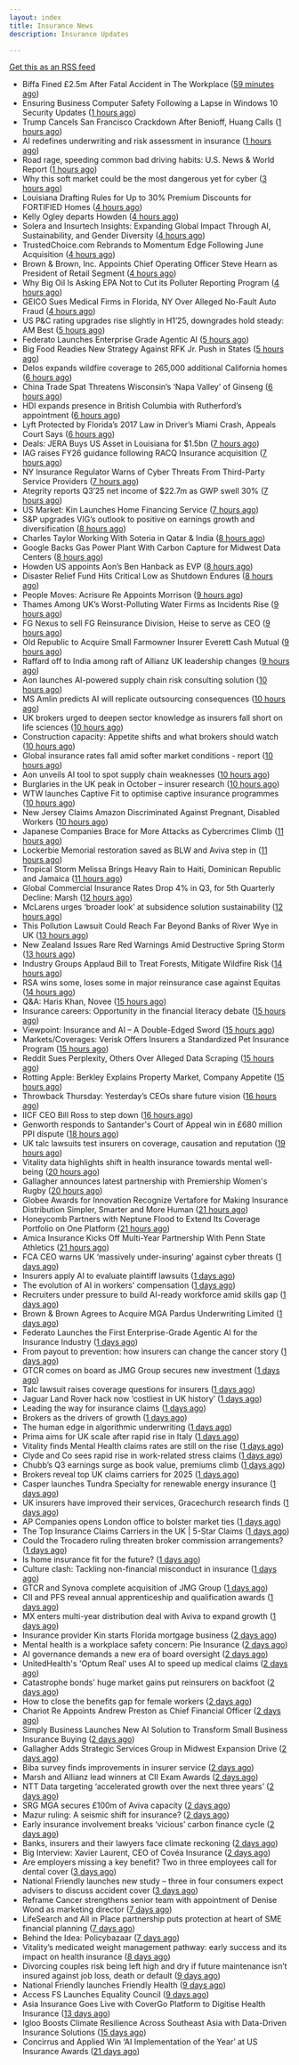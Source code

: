 ```yaml
---
layout: index
title: Insurance News
description: Insurance Updates

---
```


[Get this as an RSS feed](/insurance.rss)

<!-- news_marker starts -->
- Biffa Fined £2.5m After Fatal Accident in The Workplace ([59 minutes ago](https://insurance-edge.net/2025/10/23/biffa-fined-2-5m-after-fatal-accident-in-the-workplace/))
- Ensuring Business Computer Safety Following a Lapse in Windows 10 Security Updates ([1 hours ago](https://insurance-edge.net/2025/10/23/ensuring-business-computer-safety-following-a-lapse-in-windows-10-security-updates/))
- Trump Cancels San Francisco Crackdown After Benioff, Huang Calls ([1 hours ago](https://www.insurancejournal.com/news/west/2025/10/23/844968.htm))
- AI redefines underwriting and risk assessment in insurance ([1 hours ago](https://www.dig-in.com/opinion/ai-redefines-underwriting-and-risk-assessment-in-insurance))
- Road rage, speeding common bad driving habits: U.S. News & World Report ([1 hours ago](https://www.dig-in.com/news/road-rage-speeding-bad-driving-habits-u-s-news-world-report))
- Why this soft market could be the most dangerous yet for cyber ([3 hours ago](https://www.insurancebusinessmag.com/uk/news/cyber/why-this-soft-market-could-be-the-most-dangerous-yet-for-cyber-554099.aspx))
- Louisiana Drafting Rules for Up to 30% Premium Discounts for FORTIFIED Homes ([4 hours ago](https://www.insurancejournal.com/news/southcentral/2025/10/23/844930.htm))
- Kelly Ogley departs Howden ([4 hours ago](https://www.postonline.co.uk/broker/7959269/kelly-ogley-departs-howden))
- Solera and Insurtech Insights: Expanding Global Impact Through AI, Sustainability, and Gender Diversity ([4 hours ago](https://www.insurtechinsights.com/solera-and-insurtech-insights-expanding-global-impact-through-ai-sustainability-and-gender-diversity/))
- TrustedChoice.com Rebrands to Momentum Edge Following June Acquisition ([4 hours ago](https://www.insurancejournal.com/news/southcentral/2025/10/23/844913.htm))
- Brown & Brown, Inc. Appoints Chief Operating Officer Steve Hearn as President of Retail Segment ([4 hours ago](https://www.insurtechinsights.com/brown-brown-inc-appoints-chief-operating-officer-steve-hearn-as-president-of-retail-segment/))
- Why Big Oil Is Asking EPA Not to Cut its Polluter Reporting Program ([4 hours ago](https://www.insurancejournal.com/news/southcentral/2025/10/23/844922.htm))
- GEICO Sues Medical Firms in Florida, NY Over Alleged No-Fault Auto Fraud ([4 hours ago](https://www.insurancejournal.com/news/southeast/2025/10/23/844916.htm))
- US P&C rating upgrades rise slightly in H1’25, downgrades hold steady: AM Best ([5 hours ago](https://www.reinsurancene.ws/us-pc-rating-upgrades-rise-slightly-in-h125-downgrades-hold-steady-am-best/))
- Federato Launches Enterprise Grade Agentic AI ([5 hours ago](https://insurance-edge.net/2025/10/23/federato-launches-enterprise-grade-agentic-ai/))
- Big Food Readies New Strategy Against RFK Jr. Push in States ([5 hours ago](https://www.insurancejournal.com/news/southcentral/2025/10/23/844908.htm))
- Delos expands wildfire coverage to 265,000 additional California homes ([6 hours ago](https://www.reinsurancene.ws/delos-expands-wildfire-coverage-to-265000-additional-california-homes/))
- China Trade Spat Threatens Wisconsin’s ‘Napa Valley’ of Ginseng ([6 hours ago](https://www.insurancejournal.com/news/midwest/2025/10/23/844900.htm))
- HDI expands presence in British Columbia with Rutherford’s appointment ([6 hours ago](https://www.reinsurancene.ws/hdi-expands-presence-in-british-columbia-with-rutherfords-appointment/))
- Lyft Protected by Florida’s 2017 Law in Driver’s Miami Crash, Appeals Court Says ([6 hours ago](https://www.insurancejournal.com/news/southeast/2025/10/23/844896.htm))
- Deals: JERA Buys US Asset in Louisiana for $1.5bn ([7 hours ago](https://insurance-edge.net/2025/10/23/deals-jera-buys-us-asset-in-louisiana/))
- IAG raises FY26 guidance following RACQ Insurance acquisition ([7 hours ago](https://www.reinsurancene.ws/iag-raises-fy26-guidance-following-racq-insurance-acquisition/))
- NY Insurance Regulator Warns of Cyber Threats From Third-Party Service Providers ([7 hours ago](https://www.insurancejournal.com/news/east/2025/10/23/844892.htm))
- Ategrity reports Q3’25 net income of $22.7m as GWP swell 30% ([7 hours ago](https://www.reinsurancene.ws/ategrity-reports-q325-net-income-of-22-7m-as-gwp-swell-30/))
- US Market: Kin Launches Home Financing Service ([7 hours ago](https://insurance-edge.net/2025/10/23/us-market-kin-launches-home-financing-service/))
- S&P upgrades VIG’s outlook to positive on earnings growth and diversification ([8 hours ago](https://www.reinsurancene.ws/sp-upgrades-vigs-outlook-to-positive-on-earnings-growth-and-diversification/))
- Charles Taylor Working With Soteria in Qatar & India ([8 hours ago](https://insurance-edge.net/2025/10/23/charles-taylor-working-with-soteria-in-qatar-india/))
- Google Backs Gas Power Plant With Carbon Capture for Midwest Data Centers ([8 hours ago](https://www.insurancejournal.com/news/midwest/2025/10/23/844889.htm))
- Howden US appoints Aon’s Ben Hanback as EVP ([8 hours ago](https://www.reinsurancene.ws/howden-us-appoints-aons-ben-hanback-as-evp/))
- Disaster Relief Fund Hits Critical Low as Shutdown Endures ([8 hours ago](https://www.insurancejournal.com/news/national/2025/10/23/844884.htm))
- People Moves: Acrisure Re Appoints Morrison ([9 hours ago](https://www.insurancejournal.com/news/east/2025/10/23/844643.htm))
- Thames Among UK’s Worst-Polluting Water Firms as Incidents Rise ([9 hours ago](https://www.insurancejournal.com/news/international/2025/10/23/844876.htm))
- FG Nexus to sell FG Reinsurance Division, Heise to serve as CEO ([9 hours ago](https://www.reinsurancene.ws/fg-nexus-to-sell-fg-reinsurance-division-heise-to-serve-as-ceo/))
- Old Republic to Acquire Small Farmowner Insurer Everett Cash Mutual ([9 hours ago](https://www.insurancejournal.com/news/east/2025/10/23/844873.htm))
- Raffard off to India among raft of Allianz UK leadership changes ([9 hours ago](https://www.postonline.co.uk/news/7959266/raffard-off-to-india-among-raft-of-allianz-uk-leadership-changes))
- Aon launches AI-powered supply chain risk consulting solution ([10 hours ago](https://www.reinsurancene.ws/aon-launches-ai-powered-supply-chain-risk-consulting-solution/))
- MS Amlin predicts AI will replicate outsourcing consequences ([10 hours ago](https://www.postonline.co.uk/technology/7959262/ms-amlin-predicts-ai-will-replicate-outsourcing-consequences))
- UK brokers urged to deepen sector knowledge as insurers fall short on life sciences ([10 hours ago](https://www.insurancebusinessmag.com/uk/news/breaking-news/uk-brokers-urged-to-deepen-sector-knowledge-as-insurers-fall-short-on-life-sciences-554028.aspx))
- Construction capacity: Appetite shifts and what brokers should watch ([10 hours ago](https://www.insurancebusinessmag.com/uk/news/construction-engineering/construction-capacity-appetite-shifts-and-what-brokers-should-watch-554027.aspx))
- Global insurance rates fall amid softer market conditions - report ([10 hours ago](https://www.insurancebusinessmag.com/uk/news/breaking-news/global-insurance-rates-fall-amid-softer-market-conditions--report-554021.aspx))
- Aon unveils AI tool to spot supply chain weaknesses ([10 hours ago](https://www.insurancebusinessmag.com/uk/news/technology/aon-unveils-ai-tool-to-spot-supply-chain-weaknesses-554020.aspx))
- Burglaries in the UK peak in October – insurer research ([10 hours ago](https://www.insurancebusinessmag.com/uk/news/property-insurance/burglaries-in-the-uk-peak-in-october--insurer-research-554019.aspx))
- WTW launches Captive Fit to optimise captive insurance programmes ([10 hours ago](https://www.reinsurancene.ws/willis-launches-captive-fit-to-optimise-captive-insurance-programmes/))
- New Jersey Claims Amazon Discriminated Against Pregnant, Disabled Workers ([10 hours ago](https://www.insurancejournal.com/news/east/2025/10/23/844868.htm))
- Japanese Companies Brace for More Attacks as Cybercrimes Climb ([11 hours ago](https://www.insurancejournal.com/news/international/2025/10/23/844858.htm))
- Lockerbie Memorial restoration saved as BLW and Aviva step in ([11 hours ago](https://www.postonline.co.uk/broker/7959263/lockerbie-memorial-restoration-saved-as-blw-and-aviva-step-in))
- Tropical Storm Melissa Brings Heavy Rain to Haiti, Dominican Republic and Jamaica ([11 hours ago](https://www.insurancejournal.com/news/international/2025/10/23/844852.htm))
- Global Commercial Insurance Rates Drop 4% in Q3, for 5th Quarterly Decline: Marsh ([12 hours ago](https://www.insurancejournal.com/news/international/2025/10/23/844830.htm))
- McLarens urges ‘broader look’ at subsidence solution sustainability ([12 hours ago](https://www.postonline.co.uk/claims/7959239/mclarens-urges-%E2%80%98broader-look%E2%80%99-at-subsidence-solution-sustainability))
- This Pollution Lawsuit Could Reach Far Beyond Banks of River Wye in UK ([13 hours ago](https://www.insurancejournal.com/news/international/2025/10/23/844826.htm))
- New Zealand Issues Rare Red Warnings Amid Destructive Spring Storm ([13 hours ago](https://www.insurancejournal.com/news/international/2025/10/23/844823.htm))
- Industry Groups Applaud Bill to Treat Forests, Mitigate Wildfire Risk ([14 hours ago](https://www.insurancejournal.com/news/national/2025/10/23/844812.htm))
- RSA wins some, loses some in major reinsurance case against Equitas ([14 hours ago](https://www.insurancebusinessmag.com/uk/news/breaking-news/rsa-wins-some-loses-some-in-major-reinsurance-case-against-equitas-553999.aspx))
- Q&A: Haris Khan, Novee ([15 hours ago](https://www.postonline.co.uk/technology/7958878/qa-haris-khan-novee))
- Insurance careers: Opportunity in the financial literacy debate ([15 hours ago](https://www.postonline.co.uk/people/7959118/insurance-careers-opportunity-in-the-financial-literacy-debate))
- Viewpoint: Insurance and AI – A Double-Edged Sword ([15 hours ago](https://www.insurancejournal.com/news/national/2025/10/23/844797.htm))
- Markets/Coverages: Verisk Offers Insurers a Standardized Pet Insurance Program ([15 hours ago](https://www.insurancejournal.com/news/national/2025/10/23/843649.htm))
- Reddit Sues Perplexity, Others Over Alleged Data Scraping ([15 hours ago](https://www.insurancejournal.com/news/national/2025/10/23/844783.htm))
- Rotting Apple: Berkley Explains Property Market, Company Appetite ([15 hours ago](https://www.insurancejournal.com/news/national/2025/10/23/844779.htm))
- Throwback Thursday: Yesterday’s CEOs share future vision ([16 hours ago](https://www.postonline.co.uk/people/7956773/throwback-thursday-yesterday%E2%80%99s-ceos-share-future-vision))
- IICF CEO Bill Ross to step down ([16 hours ago](https://www.insurancebusinessmag.com/uk/news/breaking-news/iicf-ceo-bill-ross-to-step-down-554008.aspx))
- Genworth responds to Santander's Court of Appeal win in £680 million PPI dispute ([18 hours ago](https://www.insurancebusinessmag.com/uk/news/breaking-news/genworth-responds-to-santanders-court-of-appeal-win-in-680-million-ppi-dispute-553972.aspx))
- UK talc lawsuits test insurers on coverage, causation and reputation ([19 hours ago](https://www.insurancebusinessmag.com/uk/news/breaking-news/uk-talc-lawsuits-test-insurers-on-coverage-causation-and-reputation-553971.aspx))
- Vitality data highlights shift in health insurance towards mental well-being ([20 hours ago](https://www.insurancebusinessmag.com/uk/news/life-insurance/vitality-data-highlights-shift-in-health-insurance-towards-mental-wellbeing-553967.aspx))
- Gallagher announces latest partnership with Premiership Women's Rugby ([20 hours ago](https://www.insurancebusinessmag.com/uk/news/breaking-news/gallagher-announces-latest-partnership-with-premiership-womens-rugby-553966.aspx))
- Globee Awards for Innovation Recognize Vertafore for Making Insurance Distribution Simpler, Smarter and More Human ([21 hours ago](https://www.insurtechinsights.com/globee-awards-for-innovation-recognize-vertafore-for-making-insurance-distribution-simpler-smarter-and-more-human/))
- Honeycomb Partners with Neptune Flood to Extend Its Coverage Portfolio on One Platform ([21 hours ago](https://www.insurtechinsights.com/honeycomb-partners-with-neptune-flood-to-extend-its-coverage-portfolio-on-one-platform/))
- Amica Insurance Kicks Off Multi-Year Partnership With Penn State Athletics ([21 hours ago](https://www.insurtechinsights.com/amica-insurance-kicks-off-multi-year-partnership-with-penn-state-athletics/))
- FCA CEO warns UK ‘massively under-insuring’ against cyber threats ([1 days ago](https://www.postonline.co.uk/regulation/7959264/fca-ceo-warns-uk-%E2%80%98massively-under-insuring%E2%80%99-against-cyber-threats))
- Insurers apply AI to evaluate plaintiff lawsuits ([1 days ago](https://www.dig-in.com/news/insurers-apply-ai-to-evaluate-plaintiff-lawsuits))
- The evolution of AI in workers' compensation ([1 days ago](https://www.dig-in.com/opinion/the-evolution-of-ai-in-workers-compensation))
- Recruiters under pressure to build AI-ready workforce amid skills gap ([1 days ago](https://www.insurancebusinessmag.com/uk/business-strategy/recruiters-under-pressure-to-build-aiready-workforce-amid-skills-gap-553936.aspx))
- Brown & Brown Agrees to Acquire MGA Pardus Underwriting Limited ([1 days ago](https://www.insurtechinsights.com/brown-brown-agrees-to-acquire-mga-pardus-underwriting-limited/))
- Federato Launches the First Enterprise-Grade Agentic AI for the Insurance Industry ([1 days ago](https://www.insurtechinsights.com/federato-launches-the-first-enterprise-grade-agentic-ai-for-the-insurance-industry/))
- From payout to prevention: how insurers can change the cancer story ([1 days ago](https://ifamagazine.com/from-payout-to-prevention-how-insurers-can-change-the-cancer-story/))
- GTCR comes on board as JMG Group secures new investment ([1 days ago](https://www.postonline.co.uk/broker/7959250/gtcr-comes-on-board-as-jmg-group-secures-new-investment))
- Talc lawsuit raises coverage questions for insurers ([1 days ago](https://www.postonline.co.uk/commercial/7959251/talc-lawsuit-raises-coverage-questions-for-insurers))
- Jaguar Land Rover hack now ‘costliest in UK history’ ([1 days ago](https://www.postonline.co.uk/news/7959253/jaguar-land-rover-hack-now-%E2%80%98costliest-in-uk-history%E2%80%99))
- Leading the way for insurance claims ([1 days ago](https://www.insurancebusinessmag.com/uk/tv/leading-the-way-for-insurance-claims-553875.aspx))
- Brokers as the drivers of growth ([1 days ago](https://www.insurancebusinessmag.com/uk/news/columns/brokers-as-the-drivers-of-growth-553874.aspx))
- The human edge in algorithmic underwriting ([1 days ago](https://www.insurancebusinessmag.com/uk/news/technology/the-human-edge-in-algorithmic-underwriting-553873.aspx))
- Prima aims for UK scale after rapid rise in Italy ([1 days ago](https://www.postonline.co.uk/news/7959238/prima-aims-for-uk-scale-after-rapid-rise-in-italy))
- Vitality finds Mental Health claims rates are still on the rise ([1 days ago](https://ifamagazine.com/vitality-finds-mental-health-claims-rates-are-still-on-the-rise/))
- Clyde and Co sees rapid rise in work-related stress claims ([1 days ago](https://www.postonline.co.uk/commercial/7959240/clyde-and-co-sees-rapid-rise-in-work-related-stress-claims))
- Chubb’s Q3 earnings surge as book value, premiums climb ([1 days ago](https://www.insurancebusinessmag.com/uk/news/breaking-news/chubbs-q3-earnings-surge-as-book-value-premiums-climb-553846.aspx))
- Brokers reveal top UK claims carriers for 2025 ([1 days ago](https://www.insurancebusinessmag.com/uk/news/claims/brokers-reveal-top-uk-claims-carriers-for-2025-553843.aspx))
- Casper launches Tundra Specialty for renewable energy insurance ([1 days ago](https://www.insurancebusinessmag.com/uk/news/breaking-news/casper-launches-tundra-specialty-for-renewable-energy-insurance-553838.aspx))
- UK insurers have improved their services, Gracechurch research finds ([1 days ago](https://www.insurancebusinessmag.com/uk/news/breaking-news/uk-insurers-have-improved-their-services-gracechurch-research-finds-553835.aspx))
- AP Companies opens London office to bolster market ties ([1 days ago](https://www.insurancebusinessmag.com/uk/news/breaking-news/ap-companies-opens-london-office-to-bolster-market-ties-553834.aspx))
- The Top Insurance Claims Carriers in the UK | 5-Star Claims ([1 days ago](https://www.insurancebusinessmag.com/uk/best-insurance/the-top-insurance-claims-carriers-in-the-uk--5star-claims-552040.aspx))
- Could the Trocadero ruling threaten broker commission arrangements? ([1 days ago](https://www.postonline.co.uk/broker/7958897/could-the-trocadero-ruling-threaten-broker-commission-arrangements))
- Is home insurance fit for the future? ([1 days ago](https://www.postonline.co.uk/personal/7959041/is-home-insurance-fit-for-the-future))
- Culture clash: Tackling non-financial misconduct in insurance ([1 days ago](https://www.postonline.co.uk/regulation/7958979/culture-clash-tackling-non-financial-misconduct-in-insurance))
- GTCR and Synova complete acquisition of JMG Group ([1 days ago](https://www.insurancebusinessmag.com/uk/news/mergers-acquisitions/gtcr-and-synova-complete-acquisition-of-jmg-group-553807.aspx))
- CII and PFS reveal annual apprenticeship and qualification awards ([1 days ago](https://www.insurancebusinessmag.com/uk/news/breaking-news/cii-and-pfs-reveal-annual-apprenticeship-and-qualification-awards-553805.aspx))
- MX enters multi-year distribution deal with Aviva to expand growth ([1 days ago](https://www.insurancebusinessmag.com/uk/news/breaking-news/mx-enters-multiyear-distribution-deal-with-aviva-to-expand-growth-553801.aspx))
- Insurance provider Kin starts Florida mortgage business ([2 days ago](https://www.dig-in.com/news/insurance-provider-kin-starts-florida-mortgage-business))
- Mental health is a workplace safety concern: Pie Insurance ([2 days ago](https://www.dig-in.com/news/mental-health-is-a-workplace-safety-concern-pie-insurance))
- AI governance demands a new era of board oversight ([2 days ago](https://www.dig-in.com/opinion/ai-governance-demands-a-new-era-of-oversight))
- UnitedHealth's 'Optum Real' uses AI to speed up medical claims ([2 days ago](https://www.dig-in.com/articles/unitedhealth-uses-ai-to-speed-up-medical-claims))
- Catastrophe bonds' huge market gains put reinsurers on backfoot ([2 days ago](https://www.dig-in.com/articles/catastrophe-bonds-huge-market-gains-reinsurers-on-backfoot))
- How to close the benefits gap for female workers ([2 days ago](https://www.dig-in.com/news/how-to-close-the-benefits-gap-for-female-workers))
- Chariot Re Appoints Andrew Preston as Chief Financial Officer ([2 days ago](https://www.insurtechinsights.com/chariot-re-appoints-andrew-preston-as-chief-financial-officer/))
- Simply Business Launches New AI Solution to Transform Small Business Insurance Buying ([2 days ago](https://www.insurtechinsights.com/simply-business-launches-new-ai-solution-to-transform-small-business-insurance-buying/))
- Gallagher Adds Strategic Services Group in Midwest Expansion Drive ([2 days ago](https://www.insurtechinsights.com/gallagher-adds-strategic-services-group-in-midwest-expansion-drive/))
- Biba survey finds improvements in insurer service ([2 days ago](https://www.postonline.co.uk/news/7959244/biba-survey-finds-improvements-in-insurer-service))
- Marsh and Allianz lead winners at CII Exam Awards ([2 days ago](https://www.postonline.co.uk/people/7959243/marsh-and-allianz-lead-winners-at-cii-exam-awards))
- NTT Data targeting ‘accelerated growth over the next three years’ ([2 days ago](https://www.postonline.co.uk/news/7959241/ntt-data-targeting-%E2%80%98accelerated-growth-over-the-next-three-years%E2%80%99))
- SRG MGA secures £100m of Aviva capacity ([2 days ago](https://www.postonline.co.uk/news/7959242/srg-mga-secures-%C2%A3100m-of-aviva-capacity))
- Mazur ruling: A seismic shift for insurance? ([2 days ago](https://www.postonline.co.uk/regulation/7959211/mazur-ruling-a-seismic-shift-for-insurance))
- Early insurance involvement breaks ‘vicious’ carbon finance cycle ([2 days ago](https://www.postonline.co.uk/commercial/7959225/early-insurance-involvement-breaks-%E2%80%98vicious%E2%80%99-carbon-finance-cycle))
- Banks, insurers and their lawyers face climate reckoning ([2 days ago](https://www.postonline.co.uk/regulation/7959115/banks-insurers-and-their-lawyers-face-climate-reckoning))
- Big Interview: Xavier Laurent, CEO of Covéa Insurance ([2 days ago](https://www.postonline.co.uk/personal/7959227/big-interview-xavier-laurent-ceo-of-cov%C3%A9a-insurance))
- Are employers missing a key benefit? Two in three employees call for dental cover ([3 days ago](https://ifamagazine.com/are-employers-missing-a-key-benefit-two-in-three-employees-call-for-dental-cover/))
- National Friendly launches new study – three in four consumers expect advisers to discuss accident cover ([3 days ago](https://ifamagazine.com/national-friendly-launches-new-study-three-in-four-consumers-expect-advisers-to-discuss-accident-cover/))
- Reframe Cancer strengthens senior team with appointment of Denise Wond as marketing director ([7 days ago](https://ifamagazine.com/reframe-cancer-strengthens-senior-team-with-appointment-of-denise-wond-as-marketing-director/))
- LifeSearch and All in Place partnership puts protection at heart of SME financial planning ([7 days ago](https://ifamagazine.com/lifesearch-and-all-in-place-partnership-puts-protection-at-heart-of-sme-financial-planning/))
- Behind the Idea: Policybazaar ([7 days ago](https://thefintechtimes.com/behind-the-idea-policybazaar/))
- Vitality’s medicated weight management pathway: early success and its impact on health insurance ([8 days ago](https://ifamagazine.com/vitalitys-medicated-weight-management-pathway-early-success-and-its-impact-on-health-insurance/))
- Divorcing couples risk being left high and dry if future maintenance isn’t insured against job loss, death or default ([9 days ago](https://ifamagazine.com/divorcing-couples-risk-being-left-high-and-dry-if-future-maintenance-isnt-insured-against-job-loss-death-or-default/))
- National Friendly launches Friendly Health ([9 days ago](https://ifamagazine.com/national-friendly-launches-friendly-health/))
- Access FS Launches Equality Council ([9 days ago](https://ifamagazine.com/access-fs-launches-equality-council/))
- Asia Insurance Goes Live with CoverGo Platform to Digitise Health Insurance ([13 days ago](https://thefintechtimes.com/asia-insurance-goes-live-with-covergo-platform-to-digitise-health-insurance/))
- Igloo Boosts Climate Resilience Across Southeast Asia with Data-Driven Insurance Solutions ([15 days ago](https://thefintechtimes.com/igloo-boosts-climate-resilience-across-southeast-asia-with-data-driven-insurance-solutions/))
- Concirrus and Applied Win ‘AI Implementation of the Year’ at US Insurance Awards ([21 days ago](https://thefintechtimes.com/concirrus-ai-cuts-aviation-underwriting-time-from-36-hours-to-minutes-for-applied-aviation/))

<!-- news_marker ends -->